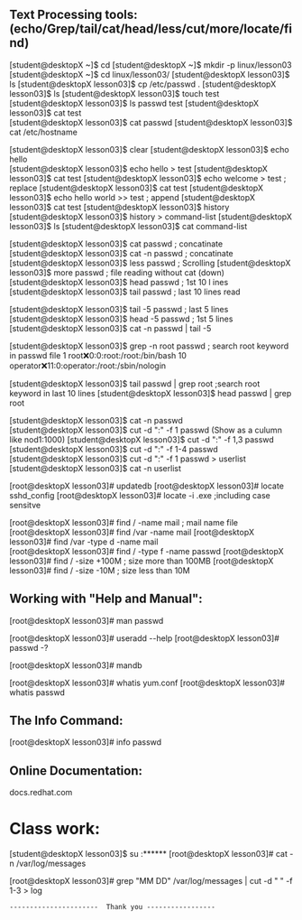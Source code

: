Text Processing tools: (echo/Grep/tail/cat/head/less/cut/more/locate/find)
-------------------------------------------------------------------------
[student@desktopX ~]$ cd 
[student@desktopX ~]$ mkdir -p linux/lesson03
[student@desktopX ~]$ cd linux/lesson03/
[student@desktopX lesson03]$ ls
[student@desktopX lesson03]$ cp /etc/passwd .
[student@desktopX lesson03]$ ls
[student@desktopX lesson03]$ touch test
[student@desktopX lesson03]$ ls
 passwd test
[student@desktopX lesson03]$ cat test    
[student@desktopX lesson03]$ cat passwd
[student@desktopX lesson03]$ cat /etc/hostname

[student@desktopX lesson03]$ clear
[student@desktopX lesson03]$ echo hello         
[student@desktopX lesson03]$ echo hello > test
[student@desktopX lesson03]$ cat test
[student@desktopX lesson03]$ echo welcome > test         ; replace
[student@desktopX lesson03]$ cat test
[student@desktopX lesson03]$ echo hello world >> test    ; append 
[student@desktopX lesson03]$ cat test
[student@desktopX lesson03]$ history
[student@desktopX lesson03]$ history > command-list
[student@desktopX lesson03]$ ls
[student@desktopX lesson03]$ cat command-list

[student@desktopX lesson03]$ cat passwd        ; concatinate
[student@desktopX lesson03]$ cat -n passwd     ; concatinate
[student@desktopX lesson03]$ less passwd    ; Scrolling 
[student@desktopX lesson03]$ more passwd    ; file reading without cat (down)
[student@desktopX lesson03]$ head  passwd   ; 1st 10 l ines
[student@desktopX lesson03]$ tail passwd    ; last 10 lines read

[student@desktopX lesson03]$ tail -5 passwd    ; last 5 lines
[student@desktopX lesson03]$ head -5 passwd    ; 1st 5 lines
[student@desktopX lesson03]$ cat -n passwd | tail -5 

[student@desktopX lesson03]$ grep -n root passwd  ; search root keyword in passwd file
1 root:x:0:0:root:/root:/bin/bash
10 operator:x:11:0:operator:/root:/sbin/nologin

[student@desktopX lesson03]$ tail passwd | grep root  ;search root keyword in last 10 lines
[student@desktopX lesson03]$ head passwd | grep root

[student@desktopX lesson03]$ cat -n passwd  
[student@desktopX lesson03]$ cut -d ":" -f 1 passwd (Show as a culumn like nod1:1000)
[student@desktopX lesson03]$ cut -d ":" -f 1,3 passwd 
[student@desktopX lesson03]$ cut -d ":" -f 1-4 passwd 
[student@desktopX lesson03]$ cut -d ":" -f 1 passwd > userlist
[student@desktopX lesson03]$ cat -n userlist

[root@desktopX lesson03]# updatedb 
[root@desktopX lesson03]# locate sshd_config 
[root@desktopX lesson03]# locate -i .exe               ;including case sensitve

[root@desktopX lesson03]# find / -name mail            ; mail name file   
[root@desktopX lesson03]# find /var -name mail
[root@desktopX lesson03]# find /var -type d -name mail   
[root@desktopX lesson03]# find / -type f -name passwd 
[root@desktopX lesson03]# find / -size +100M            ; size more than 100MB
[root@desktopX lesson03]# find / -size -10M             ; size less than 10M 

Working with "Help and Manual":
------------------------------
[root@desktopX lesson03]# man passwd

[root@desktopX lesson03]# useradd --help
[root@desktopX lesson03]# passwd -?

[root@desktopX lesson03]# mandb 

[root@desktopX lesson03]# whatis yum.conf
[root@desktopX lesson03]# whatis passwd

The Info Command:
-----------------
[root@desktopX lesson03]# info passwd

Online Documentation:
---------------------
 docs.redhat.com
 
Class work:
===========
[student@desktopX lesson03]$ su 
  :****** 
[root@desktopX lesson03]# cat -n /var/log/messages

[root@desktopX lesson03]# grep "MM DD" /var/log/messages | cut -d " " -f 1-3 > log 


    ----------------------  Thank you -----------------











